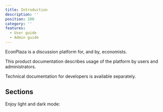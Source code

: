 ```yaml
---
title: Introduction
description: ''
position: 100
category: ''
features:
  - User guide
  - Admin guide
---
```


EconPlaza is a discussion platform for, and by, economists.

This product documentation describes usage of the platform by users and administrators.

<alert type="info">

Technical documentation for developers is available separately.

</alert>

## Sections

<list :items="features"></list>

<p class="flex items-center">Enjoy light and dark mode:&nbsp;<app-color-switcher class="inline-flex ml-2"></app-color-switcher></p>
